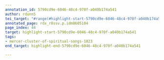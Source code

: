 ```yaml
---
annotation_id: 5790cd9e-6046-48c4-970f-a040b174a541
author: rdunn5
tei_target: "#range(#highlight-start-5790cd9e-6046-48c4-970f-a040b174a541, #highlight-end-5790cd9e-6046-48c4-970f-a040b174a541)"
annotated_page: rdx_r8ssv.p.idm8605104
page_index: 44
target: highlight-start-5790cd9e-6046-48c4-970f-a040b174a541
tags:
- mercer-cluster-of-spiritual-songs-1823
end_target: highlight-end-5790cd9e-6046-48c4-970f-a040b174a541

---
```

